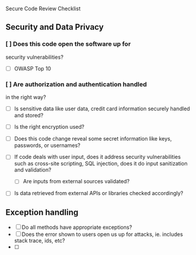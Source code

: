 Secure Code Review Checklist

## Security and Data Privacy
### [ ] Does this code open the software up for
security vulnerabilities?
- [ ] OWASP Top 10

### [ ] Are authorization and authentication handled
in the right way?
- [ ] Is sensitive data like user data, credit card
information securely handled and stored?
- [ ] Is the right encryption used?
- [ ] Does this code change reveal some secret
information like keys, passwords, or usernames?
- [ ] If code deals with user input, does it address
security vulnerabilities such as cross-site
scripting, SQL injection, does it do input
sanitization and validation?
  - [ ] Are inputs from external sources validated?
- [ ] Is data retrieved from external APIs or libraries
checked accordingly?


## Exception handling
- [ ] Do all methods have appropriate exceptions?
- [ ] Does the error shown to users open us up for attacks, ie. includes stack trace, ids, etc? 
- [ ] 
